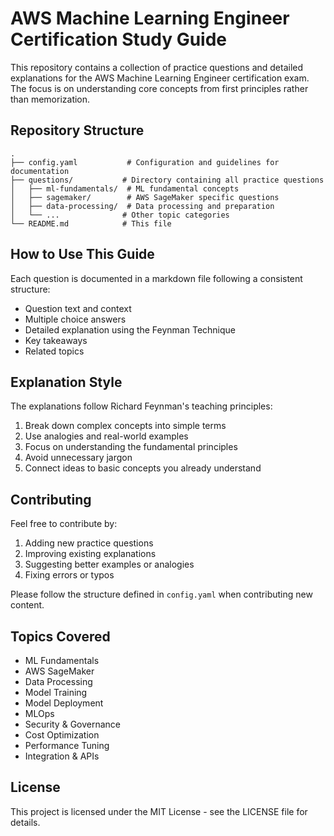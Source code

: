 # AWS Machine Learning Engineer Certification Study Guide

This repository contains a collection of practice questions and detailed explanations for the AWS Machine Learning Engineer certification exam. The focus is on understanding core concepts from first principles rather than memorization.

## Repository Structure

```
.
├── config.yaml           # Configuration and guidelines for documentation
├── questions/           # Directory containing all practice questions
│   ├── ml-fundamentals/  # ML fundamental concepts
│   ├── sagemaker/        # AWS SageMaker specific questions
│   ├── data-processing/  # Data processing and preparation
│   └── ...              # Other topic categories
└── README.md            # This file
```

## How to Use This Guide

Each question is documented in a markdown file following a consistent structure:
- Question text and context
- Multiple choice answers
- Detailed explanation using the Feynman Technique
- Key takeaways
- Related topics

## Explanation Style

The explanations follow Richard Feynman's teaching principles:
1. Break down complex concepts into simple terms
2. Use analogies and real-world examples
3. Focus on understanding the fundamental principles
4. Avoid unnecessary jargon
5. Connect ideas to basic concepts you already understand

## Contributing

Feel free to contribute by:
1. Adding new practice questions
2. Improving existing explanations
3. Suggesting better examples or analogies
4. Fixing errors or typos

Please follow the structure defined in `config.yaml` when contributing new content.

## Topics Covered

- ML Fundamentals
- AWS SageMaker
- Data Processing
- Model Training
- Model Deployment
- MLOps
- Security & Governance
- Cost Optimization
- Performance Tuning
- Integration & APIs

## License

This project is licensed under the MIT License - see the LICENSE file for details.
